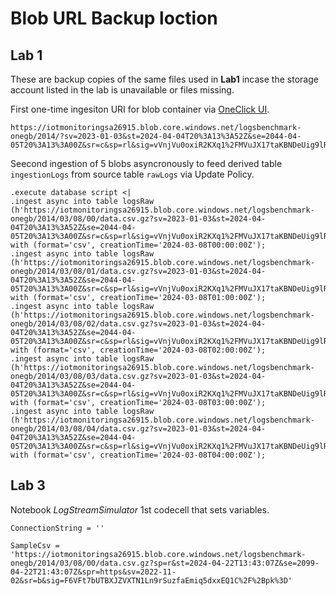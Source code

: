 # Blob URL Backup loction

## Lab 1
These are backup copies of the same files used in **Lab1** incase the storage account listed in the lab is unavailable or files missing.

First one-time ingesiton URI for blob container via [OneClick UI](https://dataexplorer.azure.com/oneclick).
```url
https://iotmonitoringsa26915.blob.core.windows.net/logsbenchmark-onegb/2014/?sv=2023-01-03&st=2024-04-04T20%3A13%3A52Z&se=2044-04-05T20%3A13%3A00Z&sr=c&sp=rl&sig=vVnjVu0oxiR2KXq1%2FMVuJX17taKBNDeUig9lRh92pLw%3D
```

Seecond ingestion of 5 blobs asyncronously to feed derived table `ingestionLogs` from source table `rawLogs` via Update Policy.
```kql
.execute database script <|
.ingest async into table logsRaw (h'https://iotmonitoringsa26915.blob.core.windows.net/logsbenchmark-onegb/2014/03/08/00/data.csv.gz?sv=2023-01-03&st=2024-04-04T20%3A13%3A52Z&se=2044-04-05T20%3A13%3A00Z&sr=c&sp=rl&sig=vVnjVu0oxiR2KXq1%2FMVuJX17taKBNDeUig9lRh92pLw%3D') with (format='csv', creationTime='2024-03-08T00:00:00Z');
.ingest async into table logsRaw (h'https://iotmonitoringsa26915.blob.core.windows.net/logsbenchmark-onegb/2014/03/08/01/data.csv.gz?sv=2023-01-03&st=2024-04-04T20%3A13%3A52Z&se=2044-04-05T20%3A13%3A00Z&sr=c&sp=rl&sig=vVnjVu0oxiR2KXq1%2FMVuJX17taKBNDeUig9lRh92pLw%3D') with (format='csv', creationTime='2024-03-08T01:00:00Z');
.ingest async into table logsRaw (h'https://iotmonitoringsa26915.blob.core.windows.net/logsbenchmark-onegb/2014/03/08/02/data.csv.gz?sv=2023-01-03&st=2024-04-04T20%3A13%3A52Z&se=2044-04-05T20%3A13%3A00Z&sr=c&sp=rl&sig=vVnjVu0oxiR2KXq1%2FMVuJX17taKBNDeUig9lRh92pLw%3D') with (format='csv', creationTime='2024-03-08T02:00:00Z');
.ingest async into table logsRaw (h'https://iotmonitoringsa26915.blob.core.windows.net/logsbenchmark-onegb/2014/03/08/03/data.csv.gz?sv=2023-01-03&st=2024-04-04T20%3A13%3A52Z&se=2044-04-05T20%3A13%3A00Z&sr=c&sp=rl&sig=vVnjVu0oxiR2KXq1%2FMVuJX17taKBNDeUig9lRh92pLw%3D') with (format='csv', creationTime='2024-03-08T03:00:00Z');
.ingest async into table logsRaw (h'https://iotmonitoringsa26915.blob.core.windows.net/logsbenchmark-onegb/2014/03/08/04/data.csv.gz?sv=2023-01-03&st=2024-04-04T20%3A13%3A52Z&se=2044-04-05T20%3A13%3A00Z&sr=c&sp=rl&sig=vVnjVu0oxiR2KXq1%2FMVuJX17taKBNDeUig9lRh92pLw%3D') with (format='csv', creationTime='2024-03-08T04:00:00Z');
```

## Lab 3
Notebook _LogStreamSimulator_ 1st codecell that sets variables. 

```
ConnectionString = ''

SampleCsv = 'https://iotmonitoringsa26915.blob.core.windows.net/logsbenchmark-onegb/2014/03/08/00/data.csv.gz?sp=r&st=2024-04-22T13:43:07Z&se=2099-04-22T21:43:07Z&spr=https&sv=2022-11-02&sr=b&sig=F6VFt7bUTBXJZVXTN1Ln9rSuzfaEmiq5dxxEQ1C%2F%2Bpk%3D'
